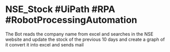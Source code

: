 # NSE_Stock #UiPath #RPA #RobotProcessingAutomation
The Bot reads   the company name from excel and searches in the NSE website and update the stock of the previous 10 days and create a graph of it convert it into excel and sends mail 
